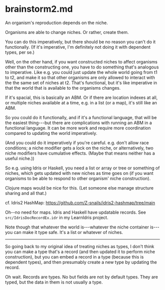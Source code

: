 brainstorm2.md
===

An organism's reproduction depends on the niche.

Organisms are able to change niches.  Or rather, create them.

You can do this imperatively, but there should be no reason you
can't do it functionally.  (If it's imperative, I'm definitely not doing it
with dependent types, per se.)

Well, on the other hand, if you want constructed niches to affect
organisms other than the constructing one, you have to do
something that's analogous to imperative.  Like e.g. you could
just update the whole world going from t1 to t2, and make it so
that other organisms are only allowed to interact with the the same
set of niches at t2.  That's functional, but it's like imperative in
that the world that is available to the organisms changes.

If it's spacial, this is basically an ABM.  Or if there are
location indexes at all, or multiple niches available at a time,
e.g. in a list (or a map), it's still like an ABM.

So you could do it functionally, and if it's a functional
language, that will be the easiest thing---but there are
complications with running an ABM in a functional language.  It
can be more work and require more coordination compared to
updating the world imperatively.

(And you could do it imperatively if you're careful.  e.g. don't allow
race conditions; a niche modifier gets a lock on the niche, or
alternatively, two niche modifiers have cumulative effects.  (Maybe
that means neither has a useful niche.))

So e.g. using Idris or Haskell, you need a list or array or tree
or something of niches, which gets updated with new niches as
time goes on (if you want organisms to be able to respond to
other organism' niche construction).

Clojure maps would be nice for this.  (Let someone else manage
structure sharing and all that.)

cf. Idris2 HashMap:
https://github.com/Z-snails/idris2-hashmap/tree/main

Oh--no need for maps.  Idris and Haskell have updatable records.
See `src/IdrisDocRecordEx.idr` in my LearnIdris project.

Note though that whatever the world is---whatever the niche
container is---you can make it type safe.  It's a list or
whatever of niches.

---

So going back to my original idea of treating niches as types, I don't
think you can make a type that's a record (and then updated it to perform
niche construction), but you can embed a record in a type (because this is
dependent types), and then presumably create a new type by updating the
record.

Oh wait.  Records are types.  No but fields are not by default types.  They
are typed, but the data in them is not usually a type.
